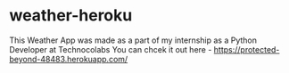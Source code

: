 # weather-heroku

This Weather App was made as a part of my internship as a Python Developer at Technocolabs
You can chcek it out here - https://protected-beyond-48483.herokuapp.com/
